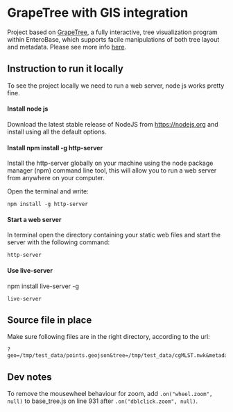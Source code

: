 # GrapeTree with GIS integration

Project based on [GrapeTree](https://github.com/achtman-lab/GrapeTree), a fully interactive, tree visualization program within EnteroBase, which supports facile manipulations of both tree layout and metadata. Please see more info [here](https://enterobase.readthedocs.io/en/latest/grapetree/grapetree-about.html).

## Instruction to run it locally

To see the project locally we need to run a web server, node js works pretty fine.

#### Install node js

Download the latest stable release of NodeJS from https://nodejs.org and install using all the default options.

#### Install npm install -g http-server

Install the http-server globally on your machine using the node package manager (npm) command line tool, this will allow you to run a web server from anywhere on your computer.

Open the terminal and write:

`npm install -g http-server`

#### Start a web server

In terminal open the directory containing your static web files and start the server with the following command:

`http-server`

#### Use live-server

npm install live-server -g

`live-server`

## Source file in place

Make sure following files are in the right directory, according to the url:

```
?geo=/tmp/test_data/points.geojson&tree=/tmp/test_data/cgMLST.nwk&metadata=/tmp/test_data/cgMLST.tsv
```

## Dev notes

 To remove the mousewheel behaviour for zoom, add `.on("wheel.zoom", null)` to base_tree.js on line 931 after `.on("dblclick.zoom", null)`. 


